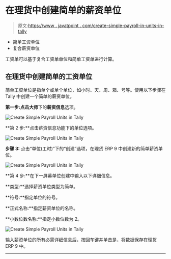 # 在理货中创建简单的薪资单位

> 原文:[https://www . javatpoint . com/create-simple-payroll-in-units-in-tally](https://www.javatpoint.com/create-simple-payroll-units-in-tally)

*   简单工资单位
*   复合薪资单位

工资单可以基于复合工资单单位和简单工资单进行计算。

## 在理货中创建简单的工资单位

简单工资单位是指单个或单个单位，如小时、天、周、箱、号等。使用以下步骤在 Tally 中创建一个简单的薪资单位。

**第一步:**点击**大师**下的**薪资信息**选项。

![Create Simple Payroll Units in Tally](../Images/056ef1bf6125d65d69d684c99e92832e.png)

**第 2 步:**点击薪资信息功能下的单位选项。

![Create Simple Payroll Units in Tally](../Images/26d9f87ba2d85504a6aa7e64eddd0f1f.png)

**步骤 3:** 点击“单位(工时)”下的“创建”选项，在理货 ERP 9 中创建新的简单薪资单位。

![Create Simple Payroll Units in Tally](../Images/67f58efc75f5b1e705ded33db4ff7a9b.png)

**第 4 步:**在下一屏幕单位创建中输入以下详细信息。

**类型:**选择薪资单位类型为简单。

**符号:**指定单位的符号。

**正式名称:**指定薪资单位的名称。

**小数位数名称:**指定小数位数为 2。

![Create Simple Payroll Units in Tally](../Images/385405108df5d0caed5d3b76e9442f92.png)

输入薪资单位的所有必需详细信息后，按回车键并单击是，将数据保存在理货 ERP 9 中。

* * *